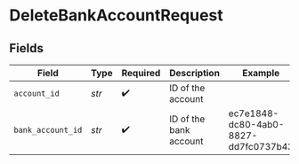 # DeleteBankAccountRequest


## Fields

| Field                                | Type                                 | Required                             | Description                          | Example                              |
| ------------------------------------ | ------------------------------------ | ------------------------------------ | ------------------------------------ | ------------------------------------ |
| `account_id`                         | *str*                                | :heavy_check_mark:                   | ID of the account                    |                                      |
| `bank_account_id`                    | *str*                                | :heavy_check_mark:                   | ID of the bank account               | ec7e1848-dc80-4ab0-8827-dd7fc0737b43 |